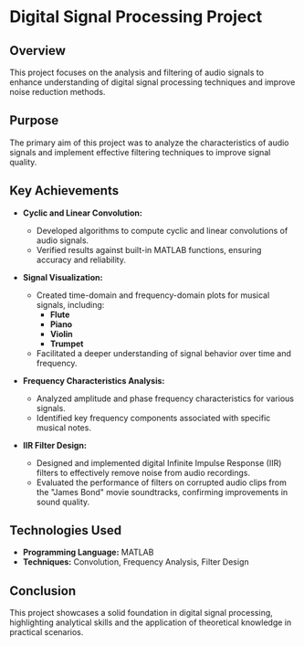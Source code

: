 # Digital Signal Processing Project

## Overview
This project focuses on the analysis and filtering of audio signals to enhance understanding of digital signal processing techniques and improve noise reduction methods.

## Purpose
The primary aim of this project was to analyze the characteristics of audio signals and implement effective filtering techniques to improve signal quality.

## Key Achievements

- **Cyclic and Linear Convolution:**
  - Developed algorithms to compute cyclic and linear convolutions of audio signals.
  - Verified results against built-in MATLAB functions, ensuring accuracy and reliability.

- **Signal Visualization:**
  - Created time-domain and frequency-domain plots for musical signals, including:
    - **Flute**
    - **Piano**
    - **Violin**
    - **Trumpet**
  - Facilitated a deeper understanding of signal behavior over time and frequency.

- **Frequency Characteristics Analysis:**
  - Analyzed amplitude and phase frequency characteristics for various signals.
  - Identified key frequency components associated with specific musical notes.

- **IIR Filter Design:**
  - Designed and implemented digital Infinite Impulse Response (IIR) filters to effectively remove noise from audio recordings.
  - Evaluated the performance of filters on corrupted audio clips from the "James Bond" movie soundtracks, confirming improvements in sound quality.

## Technologies Used
- **Programming Language:** MATLAB
- **Techniques:** Convolution, Frequency Analysis, Filter Design

## Conclusion
This project showcases a solid foundation in digital signal processing, highlighting analytical skills and the application of theoretical knowledge in practical scenarios.
